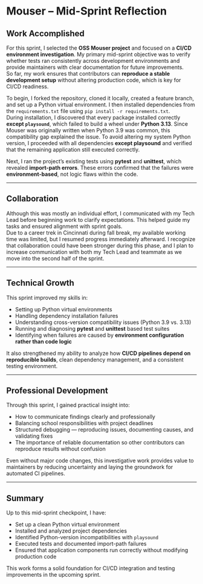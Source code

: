 # **Mouser – Mid-Sprint Reflection**

## **Work Accomplished**
For this sprint, I selected the **OSS Mouser project** and focused on a **CI/CD environment investigation**. My primary mid-sprint objective was to verify whether tests ran consistently across development environments and provide maintainers with clear documentation for future improvements.  
So far, my work ensures that contributors can **reproduce a stable development setup** without altering production code, which is key for CI/CD readiness.

To begin, I forked the repository, cloned it locally, created a feature branch, and set up a Python virtual environment. I then installed dependencies from the `requirements.txt` file using `pip install -r requirements.txt`.  
During installation, I discovered that every package installed correctly **except `playsound`**, which failed to build a wheel under **Python 3.13**. Since Mouser was originally written when Python 3.9 was common, this compatibility gap explained the issue. To avoid altering my system Python version, I proceeded with all dependencies **except playsound** and verified that the remaining application still executed correctly.

Next, I ran the project’s existing tests using **pytest** and **unittest**, which revealed **import-path errors**. These errors confirmed that the failures were **environment-based**, not logic flaws within the code.

---

## **Collaboration**
Although this was mostly an individual effort, I communicated with my Tech Lead before beginning work to clarify expectations. This helped guide my tasks and ensured alignment with sprint goals.  
Due to a career trek in Cincinnati during fall break, my available working time was limited, but I resumed progress immediately afterward. I recognize that collaboration could have been stronger during this phase, and I plan to increase communication with both my Tech Lead and teammate as we move into the second half of the sprint.

---

## **Technical Growth**
This sprint improved my skills in:

- Setting up Python virtual environments  
- Handling dependency installation failures  
- Understanding cross-version compatibility issues (Python 3.9 vs. 3.13)
- Running and diagnosing **pytest** and **unittest** based test suites
- Identifying when failures are caused by **environment configuration rather than code logic**

It also strengthened my ability to analyze how **CI/CD pipelines depend on reproducible builds**, clean dependency management, and a consistent testing environment.

---

## **Professional Development**
Through this sprint, I gained practical insight into:

- How to communicate findings clearly and professionally
- Balancing school responsibilities with project deadlines
- Structured debugging — reproducing issues, documenting causes, and validating fixes
- The importance of reliable documentation so other contributors can reproduce results without confusion

Even without major code changes, this investigative work provides value to maintainers by reducing uncertainty and laying the groundwork for automated CI pipelines.

---

## **Summary**
Up to this mid-sprint checkpoint, I have:

- Set up a clean Python virtual environment  
- Installed and analyzed project dependencies  
- Identified Python-version incompatibilities with `playsound`  
- Executed tests and documented import-path failures  
- Ensured that application components run correctly without modifying production code  

This work forms a solid foundation for CI/CD integration and testing improvements in the upcoming sprint.

